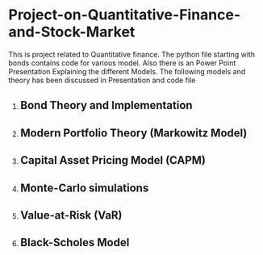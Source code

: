 # Project-on-Quantitative-Finance-and-Stock-Market
This is project related to Quantitative finance. The python file starting with bonds contains code for various model. Also there is an Power Point Presentation Explaining the different Models. The following models and theory has been discussed in Presentation and code file
1) ## Bond Theory and Implementation
2) ## Modern Portfolio Theory (Markowitz Model)
3) ## Capital Asset Pricing Model (CAPM)
4) ## Monte-Carlo simulations
5) ## Value-at-Risk (VaR)
6) ## Black-Scholes Model

